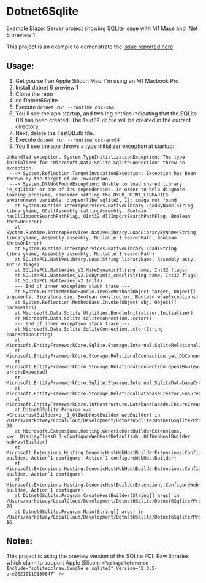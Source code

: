# Dotnet6Sqlite
Example Blazor Server project showing SQLite issue with M1 Macs and .Net 6 preview 1

This project is an example to demonstrate the [issue reported here](https://github.com/dotnet/efcore/issues/24198)
## Usage: 

1. Get yourself an Apple Silicon Mac. I'm using an M1 Macbook Pro 
2. Install dotnet 6 preview 1
3. Clone the repo
4. cd Dotnet6Sqlite
5. Execute `dotnet run --runtime osx-x64`
6. You'll see the app startup, and two log entries indicating that the SQLite DB has been created. The ```TestDB.db``` file will be created in the current directory.
7. Next, delete the TestDB.db file.
8. Execute `dotnet run --runtime osx-arm64`
9. You'll see the app throws a type initializer exception at startup:

```
Unhandled exception. System.TypeInitializationException: The type initializer for 'Microsoft.Data.Sqlite.SqliteConnection' threw an exception.
 ---> System.Reflection.TargetInvocationException: Exception has been thrown by the target of an invocation.
 ---> System.DllNotFoundException: Unable to load shared library 'e_sqlite3' or one of its dependencies. In order to help diagnose loading problems, consider setting the DYLD_PRINT_LIBRARIES environment variable: dlopen(libe_sqlite3, 1): image not found
   at System.Runtime.InteropServices.NativeLibrary.LoadByName(String libraryName, QCallAssembly callingAssembly, Boolean hasDllImportSearchPathFlag, UInt32 dllImportSearchPathFlag, Boolean throwOnError)
   at System.Runtime.InteropServices.NativeLibrary.LoadLibraryByName(String libraryName, Assembly assembly, Nullable`1 searchPath, Boolean throwOnError)
   at System.Runtime.InteropServices.NativeLibrary.Load(String libraryName, Assembly assembly, Nullable`1 searchPath)
   at SQLitePCL.NativeLibrary.Load(String libraryName, Assembly assy, Int32 flags)
   at SQLitePCL.Batteries_V2.MakeDynamic(String name, Int32 flags)
   at SQLitePCL.Batteries_V2.DoDynamic_cdecl(String name, Int32 flags)
   at SQLitePCL.Batteries_V2.Init()
   --- End of inner exception stack trace ---
   at System.RuntimeMethodHandle.InvokeMethod(Object target, Object[] arguments, Signature sig, Boolean constructor, Boolean wrapExceptions)
   at System.Reflection.MethodBase.Invoke(Object obj, Object[] parameters)
   at Microsoft.Data.Sqlite.Utilities.BundleInitializer.Initialize()
   at Microsoft.Data.Sqlite.SqliteConnection..cctor()
   --- End of inner exception stack trace ---
   at Microsoft.Data.Sqlite.SqliteConnection..ctor(String connectionString)
   at Microsoft.EntityFrameworkCore.Sqlite.Storage.Internal.SqliteRelationalConnection.CreateDbConnection()
   at Microsoft.EntityFrameworkCore.Storage.RelationalConnection.get_DbConnection()
   at Microsoft.EntityFrameworkCore.Storage.RelationalConnection.Open(Boolean errorsExpected)
   at Microsoft.EntityFrameworkCore.Sqlite.Storage.Internal.SqliteDatabaseCreator.Exists()
   at Microsoft.EntityFrameworkCore.Storage.RelationalDatabaseCreator.EnsureCreated()
   at Microsoft.EntityFrameworkCore.Infrastructure.DatabaseFacade.EnsureCreated()
   at Dotnet6Sqlite.Program.<>c.<CreateHostBuilder>b__1_0(IWebHostBuilder webBuilder) in /Users/markotway/LocalCloud/Development/Dotnet6Sqlite/Dotnet6Sqlite/Program.cs:line 30
   at Microsoft.Extensions.Hosting.GenericHostBuilderExtensions.<>c__DisplayClass0_0.<ConfigureWebHostDefaults>b__0(IWebHostBuilder webHostBuilder)
   at Microsoft.Extensions.Hosting.GenericHostWebHostBuilderExtensions.ConfigureWebHost(IHostBuilder builder, Action`1 configure, Action`1 configureWebHostBuilder)
   at Microsoft.Extensions.Hosting.GenericHostWebHostBuilderExtensions.ConfigureWebHost(IHostBuilder builder, Action`1 configure)
   at Microsoft.Extensions.Hosting.GenericHostBuilderExtensions.ConfigureWebHostDefaults(IHostBuilder builder, Action`1 configure)
   at Dotnet6Sqlite.Program.CreateHostBuilder(String[] args) in /Users/markotway/LocalCloud/Development/Dotnet6Sqlite/Dotnet6Sqlite/Program.cs:line 20
   at Dotnet6Sqlite.Program.Main(String[] args) in /Users/markotway/LocalCloud/Development/Dotnet6Sqlite/Dotnet6Sqlite/Program.cs:line 16
```

## Notes: 
This project is using the preview version of the SQLite PCL Raw libraries which claim to support Apple Silicon:
```<PackageReference Include="sqlitepclraw.bundle_e_sqlite3" Version="2.0.5-pre20210119130047" />```
